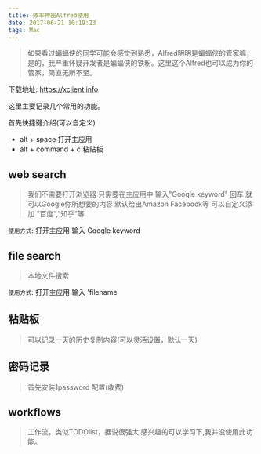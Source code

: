 ```yaml
---
title: 效率神器Alfred使用
date: 2017-06-21 10:19:23
tags: Mac
---
```


> 如果看过蝙蝠侠的同学可能会感觉到熟悉，Alfred明明是蝙蝠侠的管家嘛，是的，我严重怀疑开发者是蝙蝠侠的铁粉。这里这个Alfred也可以成为你的管家，简直无所不至。

下载地址: https://xclient.info

这里主要记录几个常用的功能。

首先快捷键介绍(可以自定义)
- alt + space         打开主应用
- alt + command + c   粘贴板   

## web search
> 我们不需要打开浏览器 只需要在主应用中 输入"Google keyword" 回车 就可以Google你所想要的内容 默认给出Amazon Facebook等 可以自定义添加 "百度","知乎"等 

`使用方式`: 打开主应用 输入 Google keyword

## file search 
> 本地文件搜索

`使用方式`: 打开主应用 输入 'filename

## 粘贴板
> 可以记录一天的历史复制内容(可以灵活设置，默认一天)

## 密码记录
> 首先安装1password 配置(收费)

## workflows
> 工作流，类似TODOlist，据说很强大,感兴趣的可以学习下,我并没使用此功能。

